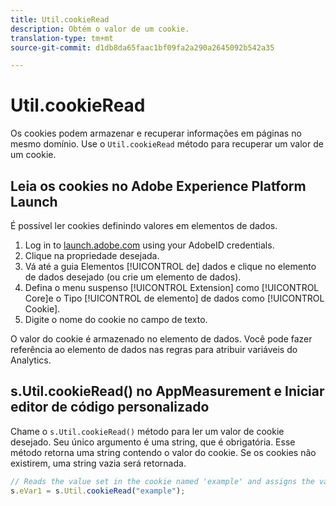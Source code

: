 ```yaml
---
title: Util.cookieRead
description: Obtém o valor de um cookie.
translation-type: tm+mt
source-git-commit: d1db8da65faac1bf09fa2a290a2645092b542a35

---
```



# Util.cookieRead

Os cookies podem armazenar e recuperar informações em páginas no mesmo domínio. Use o `Util.cookieRead` método para recuperar um valor de um cookie.

## Leia os cookies no Adobe Experience Platform Launch

É possível ler cookies definindo valores em elementos de dados.

1. Log in to [launch.adobe.com](https://launch.adobe.com) using your AdobeID credentials.
2. Clique na propriedade desejada.
3. Vá até a guia Elementos [!UICONTROL de] dados e clique no elemento de dados desejado (ou crie um elemento de dados).
4. Defina o menu suspenso [!UICONTROL Extension] como [!UICONTROL Core]e o Tipo [!UICONTROL de elemento] de dados como [!UICONTROL Cookie].
5. Digite o nome do cookie no campo de texto.

O valor do cookie é armazenado no elemento de dados. Você pode fazer referência ao elemento de dados nas regras para atribuir variáveis do Analytics.

## s.Util.cookieRead() no AppMeasurement e Iniciar editor de código personalizado

Chame o `s.Util.cookieRead()` método para ler um valor de cookie desejado. Seu único argumento é uma string, que é obrigatória. Esse método retorna uma string contendo o valor do cookie. Se os cookies não existirem, uma string vazia será retornada.

```js
// Reads the value set in the cookie named 'example' and assigns the value to eVar1
s.eVar1 = s.Util.cookieRead("example");
```
